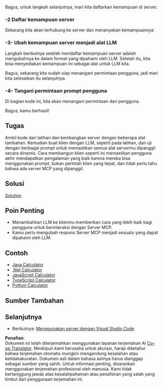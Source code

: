<!--
CO_OP_TRANSLATOR_METADATA:
{
  "original_hash": "9d80e2a99a9aea8d8226253e6baf4c8c",
  "translation_date": "2025-06-06T18:37:55+00:00",
  "source_file": "03-GettingStarted/03-llm-client/README.md",
  "language_code": "id"
}
-->
Bagus, untuk langkah selanjutnya, mari kita daftarkan kemampuan di server.

### -2 Daftar kemampuan server

Sekarang kita akan terhubung ke server dan menanyakan kemampuannya:

### -3- Ubah kemampuan server menjadi alat LLM

Langkah berikutnya setelah mendaftar kemampuan server adalah mengubahnya ke dalam format yang dipahami oleh LLM. Setelah itu, kita bisa menyediakan kemampuan ini sebagai alat untuk LLM kita.

Bagus, sekarang kita sudah siap menangani permintaan pengguna, jadi mari kita selesaikan itu selanjutnya.

### -4- Tangani permintaan prompt pengguna

Di bagian kode ini, kita akan menangani permintaan dari pengguna.

Bagus, kamu berhasil!

## Tugas

Ambil kode dari latihan dan kembangkan server dengan beberapa alat tambahan. Kemudian buat klien dengan LLM, seperti pada latihan, dan uji dengan berbagai prompt untuk memastikan semua alat servermu dipanggil secara dinamis. Cara membangun klien seperti ini memastikan pengguna akhir mendapatkan pengalaman yang baik karena mereka bisa menggunakan prompt, bukan perintah klien yang tepat, dan tidak perlu tahu bahwa ada server MCP yang dipanggil.

## Solusi

[Solution](/03-GettingStarted/03-llm-client/solution/README.md)

## Poin Penting

- Menambahkan LLM ke klienmu memberikan cara yang lebih baik bagi pengguna untuk berinteraksi dengan Server MCP.
- Kamu perlu mengubah respons Server MCP menjadi sesuatu yang dapat dipahami oleh LLM.

## Contoh

- [Java Calculator](../samples/java/calculator/README.md)
- [.Net Calculator](../../../../03-GettingStarted/samples/csharp)
- [JavaScript Calculator](../samples/javascript/README.md)
- [TypeScript Calculator](../samples/typescript/README.md)
- [Python Calculator](../../../../03-GettingStarted/samples/python)

## Sumber Tambahan

## Selanjutnya

- Berikutnya: [Menggunakan server dengan Visual Studio Code](/03-GettingStarted/04-vscode/README.md)

**Penafian**:  
Dokumen ini telah diterjemahkan menggunakan layanan terjemahan AI [Co-op Translator](https://github.com/Azure/co-op-translator). Meskipun kami berusaha untuk akurasi, harap diketahui bahwa terjemahan otomatis mungkin mengandung kesalahan atau ketidakakuratan. Dokumen asli dalam bahasa aslinya harus dianggap sebagai sumber yang sahih. Untuk informasi penting, disarankan menggunakan terjemahan profesional oleh manusia. Kami tidak bertanggung jawab atas kesalahpahaman atau penafsiran yang salah yang timbul dari penggunaan terjemahan ini.